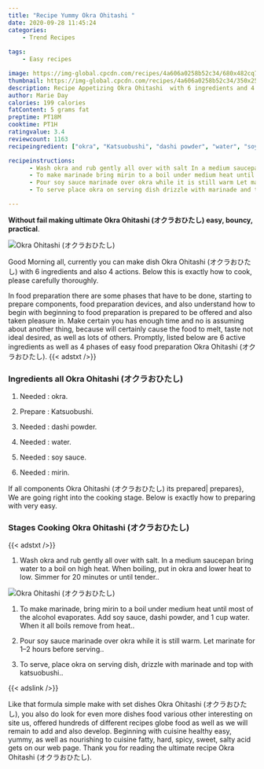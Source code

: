 ```yaml
---
title: "Recipe Yummy Okra Ohitashi "
date: 2020-09-28 11:45:24
categories:
    - Trend Recipes
    
tags:
    - Easy recipes

image: https://img-global.cpcdn.com/recipes/4a606a0258b52c34/680x482cq70/okra-ohitashi-オクラおひたし-recipe-main-photo.jpg
thumbnail: https://img-global.cpcdn.com/recipes/4a606a0258b52c34/350x250cq70/okra-ohitashi-オクラおひたし-recipe-main-photo.jpg
description: Recipe Appetizing Okra Ohitashi  with 6 ingredients and 4 stages of easy cooking.
author: Marie Day
calories: 199 calories
fatContent: 5 grams fat
preptime: PT18M
cooktime: PT1H
ratingvalue: 3.4
reviewcount: 1163
recipeingredient: ["okra", "Katsuobushi", "dashi powder", "water", "soy sauce", "mirin"]

recipeinstructions: 
      - Wash okra and rub gently all over with salt In a medium saucepan bring water to a boil on high heat When boiling put in okra and lower heat to low Simmer for 20 minutes or until tender 
      - To make marinade bring mirin to a boil under medium heat until most of the alcohol evaporates Add soy sauce dashi powder and 1 cup water When it all boils remove from heat 
      - Pour soy sauce marinade over okra while it is still warm Let marinate for 12 hours before serving 
      - To serve place okra on serving dish drizzle with marinade and top with katsuobushi

---
```




**Without fail making ultimate Okra Ohitashi (オクラおひたし) easy, bouncy, practical**. 


![Okra Ohitashi (オクラおひたし)](https://img-global.cpcdn.com/recipes/4a606a0258b52c34/680x482cq70/okra-ohitashi-オクラおひたし-recipe-main-photo.jpg "Okra Ohitashi (オクラおひたし)")




Good Morning all, currently you can make dish Okra Ohitashi (オクラおひたし) with 6 ingredients and also 4 actions. Below this is exactly how to cook, please carefully thoroughly.

In food preparation there are some phases that have to be done, starting to prepare components, food preparation devices, and also understand how to begin with beginning to food preparation is prepared to be offered and also taken pleasure in. Make certain you has enough time and no is assuming about another thing, because will certainly cause the food to melt, taste not ideal desired, as well as lots of others. Promptly, listed below are 6 active ingredients as well as 4 phases of easy food preparation Okra Ohitashi (オクラおひたし).
{{< adstxt />}}

### Ingredients all Okra Ohitashi (オクラおひたし)


1. Needed  : okra.

1. Prepare  : Katsuobushi.

1. Needed  : dashi powder.

1. Needed  : water.

1. Needed  : soy sauce.

1. Needed  : mirin.



If all components Okra Ohitashi (オクラおひたし) its prepared| prepares}, We are going right into the cooking stage. Below is exactly how to preparing with very easy.

### Stages Cooking Okra Ohitashi (オクラおひたし)

{{< adstxt />}}


1. Wash okra and rub gently all over with salt. In a medium saucepan bring water to a boil on high heat. When boiling, put in okra and lower heat to low. Simmer for 20 minutes or until tender..



![Okra Ohitashi (オクラおひたし)](https://img-global.cpcdn.com/steps/4feabca4de439b7f/160x128cq70/okra-ohitashi-オクラおひたし-recipe-step-1-photo.jpg" "Okra Ohitashi (オクラおひたし)")



1. To make marinade, bring mirin to a boil under medium heat until most of the alcohol evaporates. Add soy sauce, dashi powder, and 1 cup water. When it all boils remove from heat..



1. Pour soy sauce marinade over okra while it is still warm. Let marinate for 1–2 hours before serving..



1. To serve, place okra on serving dish, drizzle with marinade and top with katsuobushi..





{{< adslink />}}

Like that formula simple make with set dishes Okra Ohitashi (オクラおひたし), you also do look for even more dishes food various other interesting on site us, offered hundreds of different recipes globe food as well as we will remain to add and also develop. Beginning with cuisine healthy easy, yummy, as well as nourishing to cuisine fatty, hard, spicy, sweet, salty acid gets on our web page. Thank you for reading the ultimate recipe Okra Ohitashi (オクラおひたし).
